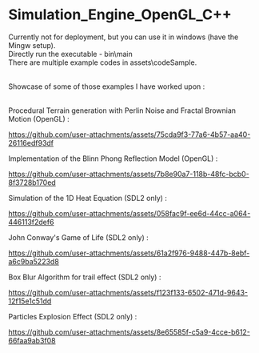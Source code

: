 # Simulation_Engine_OpenGL_C++
Currently not for deployment, but you can use it in windows (have the Mingw setup). <br/>
Directly run the executable - bin\main  <br/>
There are multiple example codes in assets\codeSample. </br> </br>


Showcase of some of those examples I have worked upon : </br> </br>

Procedural Terrain generation with Perlin Noise and Fractal Brownian Motion (OpenGL) : </br>

https://github.com/user-attachments/assets/75cda9f3-77a6-4b57-aa40-26116edf93df

Implementation of the Blinn Phong Reflection Model (OpenGL) : </br>

https://github.com/user-attachments/assets/7b8e90a7-118b-48fc-bcb0-8f3728b170ed


Simulation of the 1D Heat Equation (SDL2 only) : </br>

https://github.com/user-attachments/assets/058fac9f-ee6d-44cc-a064-446113f2def6


John Conway's Game of Life (SDL2 only) : </br>

https://github.com/user-attachments/assets/61a2f976-9488-447b-8ebf-a6c9ba5223d8


Box Blur Algorithm for trail effect (SDL2 only) : </br>

https://github.com/user-attachments/assets/f123f133-6502-471d-9643-12f15e1c51dd


Particles Explosion Effect (SDL2 only) : </br>

https://github.com/user-attachments/assets/8e65585f-c5a9-4cce-b612-66faa9ab3f08

